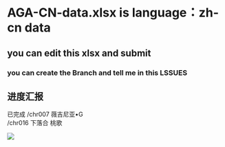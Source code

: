 # AGA-CN-data.xlsx is language：zh-cn data
## you can edit this xlsx and submit

### you can create the Branch and tell me in this LSSUES

## 进度汇报
已完成
/chr007	薇吉尼亚•G  
/chr016	下落合 桃歌


[![](https://img.shields.io/badge/%E8%BF%9B%E5%BA%A6-%E5%B7%B2%E5%AE%8C%E6%88%90-green)](https://github.com/Marcus-Lacia/AliceGearAegis-material)
